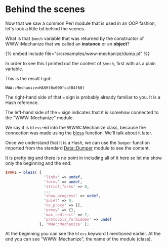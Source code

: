 # Behind the scenes

Now that we saw a common Perl module that is used in an OOP fashion, let's look a little bit behind the scenes.

What is that `$mech` variable that was returned by the constructor of WWW::Mechanize that we called an **instance** or an **object**?

{% embed include file="src/examples/www-mechanize/dump.pl" %}

In order to see this I printed out the content of `$mech`, first with as a plain variable.

This is the result I got:

```
WWW::Mechanize=HASH(0x600fcaf04f60)
```

The right-hand side of that `=` sign is probably already familiar to you. It is a Hash reference.

The left-hand side of the `=` sign indicates that it is somehow connected to the "WWW::Mechanize" module.

We say it is `bless`-ed into the WWW::Mechanize class, because the connection was made using the [bless](https://perldoc.perl.org/functions/bless) function. We'll talk about it later.

Once we understand that it is a Hash, we can use the `Dumper` function imported from the standard [Data::Dumper](https://perldoc.perl.org/Data::Dumper) module to see the content.

It is pretty big and there is no point in including all of it here so let me show only the beginning and the end:


```perl
$VAR1 = bless( {
                 'links' => undef,
                 'forms' => undef,
                 'strict_forms' => 0,
                 ...
                 'show_progress' => undef,
                 'quiet' => 0,
                 'no_proxy' => [],
                 'proxy' => {},
                 'max_redirect' => 7,
                 'protocols_forbidden' => undef
               }, 'WWW::Mechanize' );
```


At the beginning you can see the `bless` keyword I mentioned earlier. At the end you can see "WWW::Mechanize", the name of the module (class).

